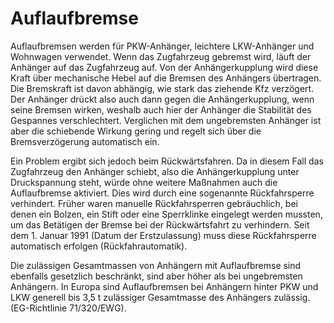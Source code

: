 # Auflaufbremse

Auflaufbremsen werden für PKW-Anhänger, leichtere LKW-Anhänger und Wohnwagen verwendet. Wenn das Zugfahrzeug gebremst wird, läuft der Anhänger auf das Zugfahrzeug auf. Von der Anhängerkupplung wird diese Kraft über mechanische Hebel auf die Bremsen des Anhängers übertragen. Die Bremskraft ist davon abhängig, wie stark das ziehende Kfz verzögert. Der Anhänger drückt also auch dann gegen die Anhängerkupplung, wenn seine Bremsen wirken, weshalb auch hier der Anhänger die Stabilität des Gespannes verschlechtert. Verglichen mit dem ungebremsten Anhänger ist aber die schiebende Wirkung gering und regelt sich über die Bremsverzögerung automatisch ein.

Ein Problem ergibt sich jedoch beim Rückwärtsfahren. Da in diesem Fall das Zugfahrzeug den Anhänger schiebt, also die Anhängerkupplung unter Druckspannung steht, würde ohne weitere Maßnahmen auch die Auflaufbremse aktiviert. Dies wird durch eine sogenannte Rückfahrsperre verhindert. Früher waren manuelle Rückfahrsperren gebräuchlich, bei denen ein Bolzen, ein Stift oder eine Sperrklinke eingelegt werden mussten, um das Betätigen der Bremse bei der Rückwärtsfahrt zu verhindern. Seit dem 1. Januar 1991 (Datum der Erstzulassung) muss diese Rückfahrsperre automatisch erfolgen (Rückfahrautomatik).

Die zulässigen Gesamtmassen von Anhängern mit Auflaufbremse sind ebenfalls gesetzlich beschränkt, sind aber höher als bei ungebremsten Anhängern. In Europa sind Auflaufbremsen bei Anhängern hinter PKW und LKW generell bis 3,5 t zulässiger Gesamtmasse des Anhängers zulässig. (EG-Richtlinie 71/320/EWG). 